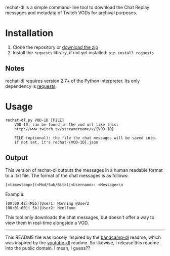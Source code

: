 rechat-dl is a simple command-line tool to download the Chat Replay messages and metadata of Twitch VODs for archival purposes.

# Installation
1. Clone the repository or [download the zip](https://github.com/kunaifire/rechat-dl/archive/master.zip)
2. Install the `requests` library, if not yet installed: `pip install requests`

## Notes
rechat-dl requires version 2.7+ of the Python interpreter. Its only dependency is [requests](https://pypi.python.org/pypi/requests).

# Usage
    rechat-dl.py VOD-ID [FILE]
    	VOD-ID: can be found in the vod url like this:
    	http://www.twitch.tv/streamername/v/{VOD-ID}
    
    	FILE (optional): the file the chat messages will be saved into.
    	if not set, it's rechat-{VOD-ID}.json

## Output
This version of rechat-dl outputs the messages in a human readable format to a .txt file. The format of the chat messages is as follows: 

`[<timestamp>](<Mod/Sub/Bit>)|<Username>: <Message>\n`

Example:
```
[00:00:42](MSb)|User1: Morning @User2
[00:01:00]( Sb)|User2: Heellooo 
```

This tool only downloads the chat messages, but doesn't offer a way to view them in real-time alongside a VOD.

---
This README file was loosely inspired by the [bandcamp-dl](https://github.com/iheanyi/bandcamp-dl/blob/master/README.md) readme, which was inspired by the [youtube-dl](https://github.com/rg3/youtube-dl/blob/master/README.md) readme. So likewise, I release this readme into the public domain. I mean, I guess??
